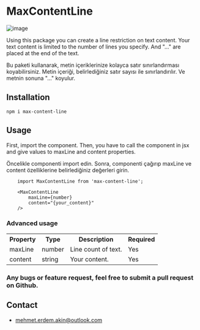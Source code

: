 # MaxContentLine
![image](https://i.ibb.co/tC7RYKd/max-Content-Line.png)

Using this package you can create a line restriction on text content. Your text content is limited to the number of lines you specify. And "..." are placed at the end of the text.

Bu paketi kullanarak, metin içeriklerinize kolayca satır sınırlandırması koyabilirsiniz. Metin içeriği, belirlediğiniz satır sayısı ile sınırlandırılır. Ve metnin sonuna "..." koyulur. 

## Installation
``` 
npm i max-content-line
```

## Usage
First, import the component. Then, you have to call the component in jsx and give values ​​to maxLine and content properties.

Öncelikle componenti import edin. Sonra, componenti çağırıp maxLine ve content özelliklerine belirlediğiniz değerleri girin. 

```
    import MaxContentLine from 'max-content-line';
```

```
    <MaxContentLine
        maxLine={number}
        content="{your_content}"
    />
```
### Advanced usage

<table>
	<tr>
		<th>Property</th>
		<th>Type</th>
		<th>Description</th>
		<th>Required</th>
	</tr>
	<tr>
		<td>maxLine</td>
		<td>number</td>
		<td>Line count of text.</td>
		<td>Yes</td>
	</tr>
	<tr>
		<td>content</td>
		<td>string</td>
		<td>Your content.</td>
		<td>Yes</td>
	</tr>
	
</table>

### Any bugs or feature request, feel free to submit a pull request on Github.

## Contact
- [mehmet.erdem.akin@outlook.com](mailto:mehmet.erdem.akin@outlook.com)

